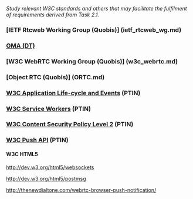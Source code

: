 *Study relevant W3C standards and others that may facilitate the fulfilment of requirements derived from Task 2.1.*

### [IETF Rtcweb Working Group (Quobis)] (ietf_rtcweb_wg.md)

### [OMA (DT)](OMA.md)

### [W3C WebRTC Working Group (Quobis)] (w3c_webrtc.md)

### [Object RTC (Quobis)] (ORTC.md)

### [W3C Application Life-cycle and Events](w3c-app-lifecycle.md) (PTIN)

### [W3C Service Workers](w3c-service-workers.md) (PTIN)

### [W3C Content Security Policy Level 2](w3c-csp2.md) (PTIN)

### [W3C Push API](w3c-push.md) (PTIN)

#### W3C HTML5

http://dev.w3.org/html5/websockets

http://dev.w3.org/html5/postmsg

http://thenewdialtone.com/webrtc-browser-push-notification/

